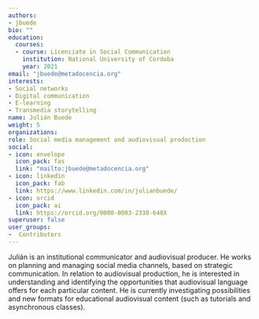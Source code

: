 ```yaml
---
authors:
- jbuede
bio: ""
education:
  courses:
  - course: Licenciate in Social Communication
    institution: National University of Cordoba
    year: 2021
email: "jbuede@metadocencia.org"
interests:
- Social networks
- Digital communication
- E-learning
- Transmedia storytelling
name: Julián Buede
weight: 5
organizations:
role: Social media management and audiovisual production
social:
- icon: envelope
  icon_pack: fas
  link: "mailto:jbuede@metadocencia.org"
- icon: linkedin
  icon_pack: fab
  link: https://www.linkedin.com/in/julianbuede/
- icon: orcid
  icon_pack: ai
  link: https://orcid.org/0000-0003-2338-648X
superuser: false
user_groups:
-  Contributors
---
```


Julián is an institutional communicator and audiovisual producer. He works on planning and managing social media channels, based on strategic communication. In relation to audiovisual production, he is interested in understanding and identifying the opportunities that audiovisual language offers for each particular content. He is currently investigating possibilities and new formats for educational audiovisual content (such as tutorials and asynchronous classes).
